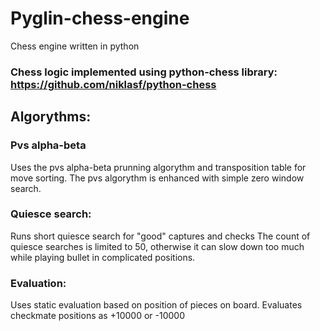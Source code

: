 # Pyglin-chess-engine
Chess engine written in python

### Chess logic implemented using python-chess library: https://github.com/niklasf/python-chess

## Algorythms:
### Pvs alpha-beta
Uses the pvs alpha-beta prunning algorythm and transposition table for move sorting.
The pvs algorythm is enhanced with simple zero window search.
### Quiesce search:
Runs short quiesce search for "good" captures and checks
The count of quiesce searches is limited to 50, otherwise it can slow down too much while playing bullet in complicated positions.
### Evaluation:
Uses static evaluation based on position of pieces on board.
Evaluates checkmate positions as +10000 or -10000

